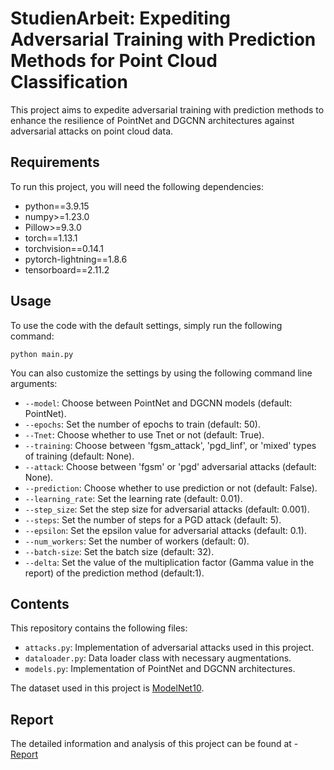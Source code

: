 # StudienArbeit: Expediting Adversarial Training with Prediction Methods for Point Cloud Classification

This project aims to expedite adversarial training with prediction methods to enhance the resilience of PointNet and DGCNN architectures against adversarial attacks on point cloud data.

## Requirements

To run this project, you will need the following dependencies:

*   python==3.9.15
*   numpy>=1.23.0
*   Pillow>=9.3.0
*   torch==1.13.1
*   torchvision==0.14.1
*   pytorch-lightning==1.8.6
*   tensorboard==2.11.2

## Usage

To use the code with the default settings, simply run the following command:
```
python main.py
```

You can also customize the settings by using the following command line arguments:

*   `--model`: Choose between PointNet and DGCNN models (default: PointNet).
*   `--epochs`: Set the number of epochs to train (default: 50).
*   `--Tnet`: Choose whether to use Tnet or not (default: True).
*   `--training`: Choose between 'fgsm_attack', 'pgd_linf', or 'mixed' types of training (default: None).
*   `--attack`: Choose between 'fgsm' or 'pgd' adversarial attacks (default: None).
*   `--prediction`: Choose whether to use prediction or not (default: False).
*   `--learning_rate`: Set the learning rate (default: 0.01).
*   `--step_size`: Set the step size for adversarial attacks (default: 0.001).
*   `--steps`: Set the number of steps for a PGD attack (default: 5).
*   `--epsilon`: Set the epsilon value for adversarial attacks (default: 0.1).
*   `--num_workers`: Set the number of workers (default: 0).
*   `--batch-size`: Set the batch size (default: 32).
*   `--delta`: Set the value of the multiplication factor (Gamma value in the report) of the prediction method (default:1).

## Contents

This repository contains the following files:

- `attacks.py`: Implementation of adversarial attacks used in this project.
- `dataloader.py`: Data loader class with necessary augmentations.
- `models.py`: Implementation of PointNet and DGCNN architectures.

The dataset used in this project is [ModelNet10](http://3dvision.princeton.edu/projects/2014/3DShapeNets/ModelNet10.zip).

## Report

The detailed information and analysis of this project can be found at - [Report](https://github.com/saiteja1012/Expediting-Adversarial-Training-with-Prediction-Methods-for-Point-Cloud-Classification/files/12395324/Studienarbeit_Saiteja_Gande.pdf)
